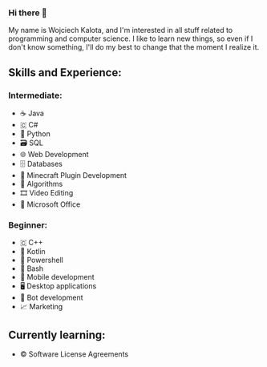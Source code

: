 ### Hi there 👋

My name is Wojciech Kalota, and I'm interested in all stuff related to programming and computer science.
I like to learn new things, so even if I don't know something, I'll do my best to change that the moment I realize it.

## Skills and Experience:

### Intermediate:
* ☕ Java
* 🇨 C#
* 🐍 Python
* 🗃️ SQL
* 🌐 Web Development
* 🗄️ Databases
* 🔌 Minecraft Plugin Development
* 🧮 Algorithms
* 🎞️ Video Editing
* 📝 Microsoft Office
### Beginner:
* 🇨 C++
* 📱 Kotlin
* 🐚 Powershell
* 🐧 Bash
* 📱 Mobile development
* 🖥️ Desktop applications
* 🤖 Bot development
* 📈 Marketing

## Currently learning:
* ©️ Software License Agreements
